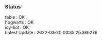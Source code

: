 ### Status


table : OK  
hogwarts : OK  
icy-bot : OK  
Latest Update : 2022-03-20 00:35:25.386276

